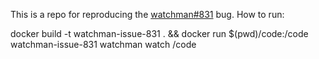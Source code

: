 This is a repo for reproducing the [watchman#831](https://github.com/facebook/watchman/issues/831) bug.
How to run:

  docker build -t watchman-issue-831 . && docker run $(pwd)/code:/code watchman-issue-831 watchman watch /code

